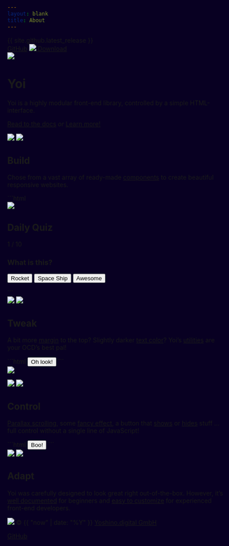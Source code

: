 ```yaml
---
layout: blank
title: About
---
```


<div class="flx p-4 pos-absolute w-1-1">
    <div class="flx-grow">
        <span class="c-primary-15">{{ site.github.latest_release }}</span>
    </div>
    <div class="flx-grow al-r">
        <a href="{{ site.github.url }}" class="btn btn--medium btn--flat btn--primary">GitHub</a>
        <a href="{{ site.github.zip_url }}" class="btn btn--medium btn--flat btn--primary">
            <img class="icon" src="http://cdn.yoshino.digital/svg.php?id=icon-071-s" yoi-icon />
            <span>Download</span>
        </a>
    </div>
</div>
<div class="cover only-s--h-auto only-s--p-tb-10 center-content bg-primary-3">
    <div class="wrapper al-c" yoi-scrollfx="in:fade-in; repeat:false;">
        <img class="h-20 w-20" src="{{ site.github.url }}/assets/img/logo-yoi.svg" />
        <h1 class="hidden">Yoi</h1>
        <div class="m--w-40 m-lr-auto m-t-4">
            <p class="fs-4 lh-6 c-primary-22 m-tb-8">Yoi is a highly modular front-end library, controlled by a simple HTML-interface.</p>
            <p>
                <a class="fs-2 only-s--d-block" href="{{ site.github.url }}/start/">Read to the docs</a>
                <i class="fs-2 c-primary-10 m-lr-2 only-s--d-block only-s--m-tb-2">or</i>
                <a class="btn btn--primary btn--large btn--flat btn--rounded" href="#build" yoi-action="ScrollTo:#build; offset:0;">Learn more!</a>
            </p>
        </div>
    </div>
</div>
<div id="build" class="cover only-s--h-auto only-s--p-tb-10 article center-content bg-base-25">
    <div class="wrapper" yoi-scrollfx="in:fade-in; repeat:false;">
        <div class="flx flx-directionColumn m--flx-directionRow">
            <div class="m--w-1-3 w-1-1 h-24 pos-relative">
                <img class="pos-absolute" src="{{ site.github.url }}/assets/img/illu-build-a.svg" yoi-parallax="factor:20;" />
                <img class="pos-absolute" src="{{ site.github.url }}/assets/img/illu-build-b.svg" yoi-parallax="factor:-20;" />
            </div>
            <div class="m--w-2-3 w-1-1">
                <h2>Build</h2>
                <p class="c-base-15 fs-3 lh-5 m-t-2 m--w-40">Chose from a vast array of ready-made <a class="tdr-none hvr--tdr-underline" href="{{ site.github.url }}/components/">components</a> to create beautiful responsive websites.</p>
<div class="m-t-4" markdown="1">
```html
<!-- example -->
<div class="bg-white br-all w-20 tdr-none m-2 c-primary-14 sh-3 ofl-hidden" href="#">
    <img class="d-block" src="https://source.unsplash.com/qjgdslbEn-I/200x165">
    <div class="p-3">
        <div class="flx m-b-2">
            <div class="flx-grow">
                <h2 class="c-base-17 fs-1 lh-1 fw-bold tt-uppercase ls-1">Daily Quiz</h2>
            </div>
            <div class="al-r flx-grow">
                <p class="c-base-17 fs-1 lh-1 fw-bold">1 / 10</p>
            </div>
        </div>
        <h3 class="m-b-2">What is this?</h3>
        <p class="btns btns--vertical">
            <button class="btn btn--large btn--light">Rocket</button>
            <button class="btn btn--large btn--light">Space Ship</button>
            <button class="btn btn--large btn--light">Awesome</button>
        </p>
    </div>
</div>
```
</div>
            </div>
        </div>
    </div>
</div>

<div id="tweak" class="cover only-s--h-auto only-s--p-tb-10 article center-content bg-base-25">
    <div class="wrapper" yoi-scrollfx="in:fade-in; repeat:false;">
        <div class="flx flx-directionColumn m--flx-directionRow">
            <div class="m--w-1-3 w-1-1 h-24 pos-relative">
                <img class="pos-absolute" src="{{ site.github.url }}/assets/img/illu-tweak-a.svg" yoi-parallax="factor:20;" />
                <img class="pos-absolute" src="{{ site.github.url }}/assets/img/illu-tweak-b.svg" yoi-parallax="factor:-20;" />
            </div>
            <div class="m--w-2-3 w-1-1">
                <h2>Tweak</h2>
                <p class="c-base-15 fs-3 lh-5 m-t-2 m--w-40">A bit more <a class="tdr-none hvr--tdr-underline" href="{{ site.github.url }}/utilities/spacing.html">margin</a> to the top? Slightly darker <a class="tdr-none hvr--tdr-underline" href="{{ site.github.url }}/utilities/color.html">text color</a>? Yoi’s <a class="tdr-none hvr--tdr-underline" href="{{ site.github.url }}/utilities/">utilities</a> are your OCD’s best pal!</p>
<div class="m-t-4" markdown="1">
```html
<!-- example -->
<button class="btn btn--large c-red-15">Oh look!</button>
```
</div>
            </div>
        </div>
    </div>
</div>
<div id="control" class="cover only-s--h-auto only-s--p-tb-10 article center-content bg-base-25">
    <div class="wrapper" yoi-scrollfx="in:fade-in; repeat:false;">
        <div class="flx flx-directionColumn m--flx-directionRow">
            <div class="m--w-1-3 w-1-1 h-24 pos-relative">
                <img class="pos-absolute" id="illu-control-a" src="{{ site.github.url }}/assets/img/illu-control-a.svg" yoi-parallax="factor:20;" />
                <p class="pos-absolute" yoi-parallax="factor:-20;">
                    <img class="pos-absolute" id="illu-control-b" src="{{ site.github.url }}/assets/img/illu-control-b.svg" />
                    <img class="pos-absolute" id="illu-control-c" src="{{ site.github.url }}/assets/img/illu-control-c.svg" />
                </p>
            </div>
            <div class="m--w-2-3 w-1-1">
                <h2>Control</h2>
                <p class="c-base-15 fs-3 lh-5 m-t-2 m--w-40"><a class="tdr-none hvr--tdr-underline" href="{{ site.github.url }}/behaviours/parallax.html">Parallax scrolling</a>, some <a class="tdr-none hvr--tdr-underline" href="{{ site.github.url }}/behaviours/scrollfx.html">fancy effect</a>, a button that <a class="tdr-none hvr--tdr-underline" href="{{ site.github.url }}/actions/show.html">shows</a> or <a class="tdr-none hvr--tdr-underline" href="{{ site.github.url }}/actions/hide.html">hides</a> stuff … full control without a single line of JavaScript!</p>
<div class="m-t-4" markdown="1">
```html
<!-- example -->
<button class="btn btn--large" yoi-action-1="Show:#illu-control-c; fx:fade-in; speed:slow;" yoi-action-2="ScrollTo:#control;">Boo!</button>
```
</div>
            </div>
        </div>
    </div>
</div>
<div id="adapt" class="cover only-s--h-auto only-s--p-tb-10 article center-content bg-base-25">
    <div class="wrapper" yoi-scrollfx="in:fade-in; repeat:false;">
        <div class="flx flx-directionColumn m--flx-directionRow">
            <div class="m--w-1-3 w-1-1 h-24 pos-relative">
                <img class="pos-absolute" src="{{ site.github.url }}/assets/img/illu-adapt-a.svg" yoi-parallax="factor:20;" />
                <img class="pos-absolute" src="{{ site.github.url }}/assets/img/illu-adapt-b.svg" yoi-parallax="factor:-20;" />
            </div>
            <div class="m--w-2-3 w-1-1">
                <h2>Adapt</h2>
                <div class="c-base-15 fs-3 lh-5 m-t-2 l--w-40">
                    <p>Yoi was carefully designed to look great right out-of-the-box. However, it’s <a class="tdr-none hvr--tdr-underline" href="{{ site.github.url }}/start">well documented</a> for beginners and <a class="tdr-none hvr--tdr-underline" href="https://github.com/yoshino-digital/yoi-boilerplate">easy to customize</a> for experienced front-end developers.</p>
                </div>
            </div>
        </div>
    </div>
</div>
<div class="flx bg-primary-3 p-4">
    <p class="flx-grow  c-primary-15 fs-2">
        <img class="h-3 w-3 val-m m-r-1" src="{{ site.github.url }}/assets/img/logo-yoshino.svg" />
        <span class="val-m"><span class="only-s--hidden">&copy; {{ "now" | date: "%Y" }}</span> <a href="http://yoshino.digital" class="c-primary-18 tdr-none hvr--c-primary-22">Yoshino.digital GmbH</a></span>
    </p>
    <p class="flx-grow al-r">
        <a href="{{ site.github.url }}" class="btn btn--medium btn--flat btn--primary">GitHub</a>
    </p>
</div>
<style>
    html, body { background: #080022; }
</style>
